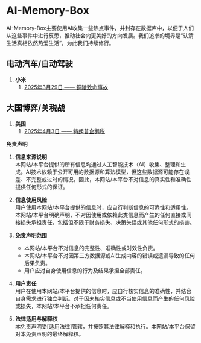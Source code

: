 # AI-Memory-Box
AI-Memory-Box主要使用AI收集一些热点事件，并封存在数据库中，以便于人们从这些事件中进行反思，推动社会向更美好的方向发展。我们追求的境界是“认清生活真相依然热爱生活”，为此我们持续修行。

## 电动汽车/自动驾驶
1. **小米**
   1. [2025年3月29日 —— 铜陵致命事故](电动汽车/小米/小米SU7铜陵致命事故.md)

## 大国博弈/关税战
1. **美国**
   1. [2025年4月3日 —— 特朗普企鹅税](大国博弈/美国/特朗普企鹅税.md)
   

**免责声明**

1. **信息来源说明**  
   本网站/本平台提供的所有信息均通过人工智能技术（AI）收集、整理和生成。AI技术依赖于公开可用的数据源和算法模型，但这些数据源可能存在误差、不完整或过时的情况。因此，本网站/本平台不对信息的真实性和准确性提供任何形式的保证。

2. **信息使用风险**  
   用户使用本网站/本平台提供的信息时，应自行判断信息的可靠性和适用性。本网站/本平台明确声明，不对因使用或依赖此类信息而产生的任何直接或间接损失承担责任，包括但不限于财务损失、决策失误或其他任何形式的损害。

3. **免责声明范围**  
   - 本网站/本平台不对信息的完整性、准确性或时效性负责。  
   - 本网站/本平台不对因第三方数据源或AI生成内容的错误或遗漏导致的任何后果负责。  
   - 用户应对自身使用信息的行为及结果承担全部责任。

4. **用户责任**  
   用户在使用本网站/本平台提供的信息时，应自行核实信息的准确性，并结合自身需求进行独立判断。对于因未核实信息或不当使用信息而产生的任何风险或损失，本网站/本平台不承担任何责任。

5. **法律适用与解释权**  
   本免责声明受[适用法律]管辖，并按照其法律解释和执行。本网站/本平台保留对本免责声明的最终解释权。
